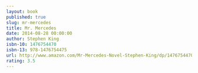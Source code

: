 ```yaml
---
layout: book
published: true
slug: mr-mercedes
title: Mr. Mercedes
date: 2014-08-28 00:00:00
author: Stephen King
isbn-10: 1476754470
isbn-13: 978-1476754475
url: http://www.amazon.com/Mr-Mercedes-Novel-Stephen-King/dp/1476754470/ref=sr_1_1?s=books&ie=UTF8&qid=1434744363&sr=1-1&keywords=mr+mercedes
rating: 3.5
---
```

